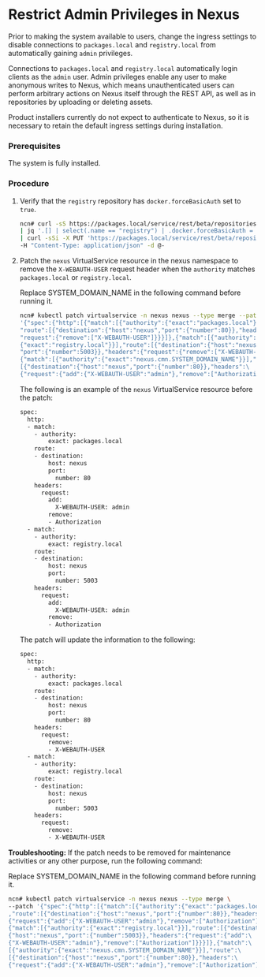 # Restrict Admin Privileges in Nexus

Prior to making the system available to users, change the ingress settings to disable connections to `packages.local` and `registry.local` from automatically gaining `admin` privileges.

Connections to `packages.local` and `registry.local` automatically login clients as the `admin` user. Admin privileges enable any user to make anonymous writes to Nexus, which means unauthenticated users can perform arbitrary actions on Nexus itself through the REST API, as well as in repositories by uploading or deleting assets.

Product installers currently do not expect to authenticate to Nexus, so it is necessary to retain the default ingress settings during installation.

### Prerequisites

The system is fully installed.


### Procedure

1.  Verify that the `registry` repository has `docker.forceBasicAuth` set to `true`.

    ```bash
    ncn# curl -sS https://packages.local/service/rest/beta/repositories \
    | jq '.[] | select(.name == "registry") | .docker.forceBasicAuth = true' \
    | curl -sSi -X PUT 'https://packages.local/service/rest/beta/repositories/docker/hosted/registry' \
    -H "Content-Type: application/json" -d @-
    ```

2.  Patch the `nexus` VirtualService resource in the nexus namespace to remove the `X-WEBAUTH-USER` request header when the `authority` matches `packages.local` or `registry.local`.

    Replace SYSTEM_DOMAIN_NAME in the following command before running it.

    ```bash
    ncn# kubectl patch virtualservice -n nexus nexus --type merge --patch \
    '{"spec":{"http":[{"match":[{"authority":{"exact":"packages.local"}}],\
    "route":[{"destination":{"host":"nexus","port":{"number":80}},"headers":{\
    "request":{"remove":["X-WEBAUTH-USER"]}}}]},{"match":[{"authority":\
    {"exact":"registry.local"}}],"route":[{"destination":{"host":"nexus",\
    "port":{"number":5003}},"headers":{"request":{"remove":["X-WEBAUTH-USER"]}}}]},\
    {"match":[{"authority":{"exact":"nexus.cmn.SYSTEM_DOMAIN_NAME"}}],"route":\
    [{"destination":{"host":"nexus","port":{"number":80}},"headers":\
    {"request":{"add":{"X-WEBAUTH-USER":"admin"},"remove":["Authorization"]}}}]}]}}'
    ```

    The following is an example of the `nexus` VirtualService resource before the patch:

    ```bash
    spec:
      http:
      - match:
        - authority:
            exact: packages.local
        route:
        - destination:
            host: nexus
            port:
              number: 80
        headers:
          request:
            add:
              X-WEBAUTH-USER: admin
            remove:
            - Authorization
      - match:
        - authority:
            exact: registry.local
        route:
        - destination:
            host: nexus
            port:
              number: 5003
        headers:
          request:
            add:
              X-WEBAUTH-USER: admin
            remove:
            - Authorization
    ```

    The patch will update the information to the following:

    ```bash
    spec:
      http:
      - match:
        - authority:
            exact: packages.local
        route:
        - destination:
            host: nexus
            port:
              number: 80
        headers:
          request:
            remove:
            - X-WEBAUTH-USER
      - match:
        - authority:
            exact: registry.local
        route:
        - destination:
            host: nexus
            port:
              number: 5003
        headers:
          request:
            remove:
            - X-WEBAUTH-USER
    ```


**Troubleshooting:** If the patch needs to be removed for maintenance activities or any other purpose, run the following command:

Replace SYSTEM_DOMAIN_NAME in the following command before running it.

```bash
ncn# kubectl patch virtualservice -n nexus nexus --type merge \
--patch '{"spec":{"http":[{"match":[{"authority":{"exact":"packages.local"}}]\
,"route":[{"destination":{"host":"nexus","port":{"number":80}},"headers":\
{"request":{"add":{"X-WEBAUTH-USER":"admin"},"remove":["Authorization"]}}}]},\
{"match":[{"authority":{"exact":"registry.local"}}],"route":[{"destination":\
{"host":"nexus","port":{"number":5003}},"headers":{"request":{"add":\
{"X-WEBAUTH-USER":"admin"},"remove":["Authorization"]}}}]},{"match":\
[{"authority":{"exact":"nexus.cmn.SYSTEM_DOMAIN_NAME"}}],"route":\
[{"destination":{"host":"nexus","port":{"number":80}},"headers":\
{"request":{"add":{"X-WEBAUTH-USER":"admin"},"remove":["Authorization"]}}}]}]}}'
```

